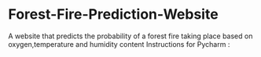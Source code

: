 # Forest-Fire-Prediction-Website
A website that predicts the probability of a forest fire taking place based on oxygen,temperature and humidity content
Instructions for Pycharm :

